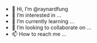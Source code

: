 - 👋 Hi, I’m @raynardfung
- 👀 I’m interested in ...
- 🌱 I’m currently learning ...
- 💞️ I’m looking to collaborate on ...
- 📫 How to reach me ...

<!---
raynardfung/raynardfung is a ✨ special ✨ repository because its `README.md` (this file) appears on your GitHub profile.
You can click the Preview link to take a look at your changes.
--->
